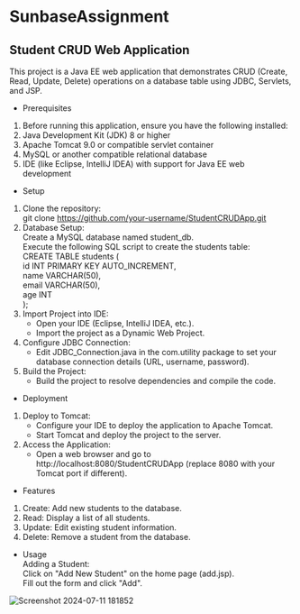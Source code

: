 # SunbaseAssignment
## Student CRUD Web Application
This project is a Java EE web application that demonstrates CRUD (Create, Read, Update, Delete) operations on a database table using JDBC, Servlets, and JSP.
- Prerequisites
1. Before running this application, ensure you have the following installed:
2. Java Development Kit (JDK) 8 or higher
3. Apache Tomcat 9.0 or compatible servlet container
4. MySQL or another compatible relational database
5. IDE (like Eclipse, IntelliJ IDEA) with support for Java EE web development

- Setup
1. Clone the repository:                                                                                                                                                                                          
     git clone https://github.com/your-username/StudentCRUDApp.git
2. Database Setup:                                                                                                                                                                                             
     Create a MySQL database named student_db.                                                                                                                                                                
     Execute the following SQL script to create the students table:</br>
        CREATE TABLE students ( </br>
           id INT PRIMARY KEY AUTO_INCREMENT, </br>
           name VARCHAR(50), </br>
           email VARCHAR(50), </br>
           age INT </br>
       ); </br>
4. Import Project into IDE:</br>
     - Open your IDE (Eclipse, IntelliJ IDEA, etc.).</br>
     - Import the project as a Dynamic Web Project.</br>
5. Configure JDBC Connection:</br>
     - Edit JDBC_Connection.java in the com.utility package to set your database connection details (URL, username, password).</br>
6. Build the Project:</br>
     - Build the project to resolve dependencies and compile the code.</br>
- Deployment</br>
1. Deploy to Tomcat:</br>
      - Configure your IDE to deploy the application to Apache Tomcat.
      - Start Tomcat and deploy the project to the server.
2. Access the Application:
      - Open a web browser and go to http://localhost:8080/StudentCRUDApp (replace 8080 with your Tomcat port if different).</br>

- Features
1. Create: Add new students to the database.
2. Read: Display a list of all students.
3. Update: Edit existing student information.
4. Delete: Remove a student from the database.
- Usage</br>
Adding a Student:</br>
Click on "Add New Student" on the home page (add.jsp).</br>
Fill out the form and click "Add".</br>

![Screenshot 2024-07-11 181852](https://github.com/Gireesh123174/SunbaseAssignment/assets/85821830/315d2767-4095-42da-a2f8-d8627598e986)
